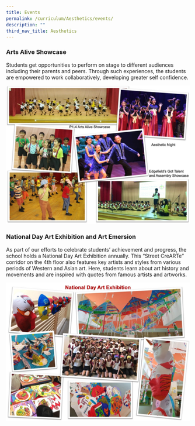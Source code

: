 ```yaml
---
title: Events
permalink: /curriculum/Aesthetics/events/
description: ""
third_nav_title: Aesthetics
---
```

### Arts Alive Showcase

Students get opportunities to perform on stage to different audiences including their parents and peers. Through such experiences, the students are empowered to work collaboratively, developing greater self confidence.

![](/images/Aesthetics5.jpeg)

### National Day Art Exhibition and Art Emersion  

As part of our efforts to celebrate students’ achievement and progress, the school holds a National Day Art Exhibition annually. This “Street CreARTe” corridor on the 4th floor also features key artists and styles from various periods of Western and Asian art. Here, students learn about art history and movements and are inspired with quotes from famous artists and artworks.

![](/images/Aesthetics6.jpeg)